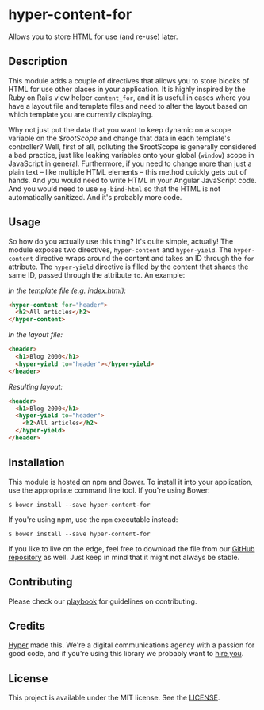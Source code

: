 # hyper-content-for

Allows you to store HTML for use (and re-use) later.

## Description

This module adds a couple of directives that allows you to store blocks of HTML
for use other places in your application. It is highly inspired by the Ruby on
Rails view helper `content_for`, and it is useful in cases where you have a
layout file and template files and need to alter the layout based on which
template you are currently displaying.

Why not just put the data that you want to keep dynamic on a scope variable on
the _$rootScope_ and change that data in each template's controller? Well, first
of all, polluting the $rootScope is generally considered a bad practice, just
like leaking variables onto your global (`window`) scope in JavaScript in
general. Furthermore, if you need to change more than just a plain text – like
multiple HTML elements – this method quickly gets out of hands. And you would
need to write HTML in your Angular JavaScript code. And you would need to use
`ng-bind-html` so that the HTML is not automatically sanitized. And it's
probably more code.

## Usage

So how do you actually use this thing? It's quite simple, actually! The module
exposes two directives, `hyper-content` and `hyper-yield`. The `hyper-content`
directive wraps around the content and takes an ID through the `for` attribute.
The `hyper-yield` directive is filled by the content that shares the same ID,
passed through the attribute `to`. An example:

_In the template file (e.g. index.html):_

```html
<hyper-content for="header">
  <h2>All articles</h2>
</hyper-content>
```

_In the layout file:_

```html
<header>
  <h1>Blog 2000</h1>
  <hyper-yield to="header"></hyper-yield>
</header>
```

_Resulting layout:_

```html
<header>
  <h1>Blog 2000</h1>
  <hyper-yield to="header">
    <h2>All articles</h2>
  </hyper-yield>
</header>
```

## Installation

This module is hosted on npm and Bower. To install it into your application, use
the appropriate command line tool. If you're using Bower:

```
$ bower install --save hyper-content-for
```

If you're using npm, use the `npm` executable instead:

```
$ bower install --save hyper-content-for
```

If you like to live on the edge, feel free to download the file from our [GitHub
repository] as well. Just keep in mind that it might not always be stable.

[github repository]: https://github.com/hyperoslo/hyper-content-for-angular

## Contributing

Please check our [playbook] for guidelines on contributing.

[playbook]: https://github.com/hyperoslo/playbook/blob/master/GIT_AND_GITHUB.md

## Credits

[Hyper] made this. We're a digital communications agency with a passion for good
code, and if you're using this library we probably want to [hire you].

[hyper]: http://hyper.no
[hire you]: http://www.hyper.no/jobs

## License

This project is available under the MIT license. See the [LICENSE].

[license]: https://github.com/hyperoslo/hyper-content-for-angular/blob/master/LICENSE.md
